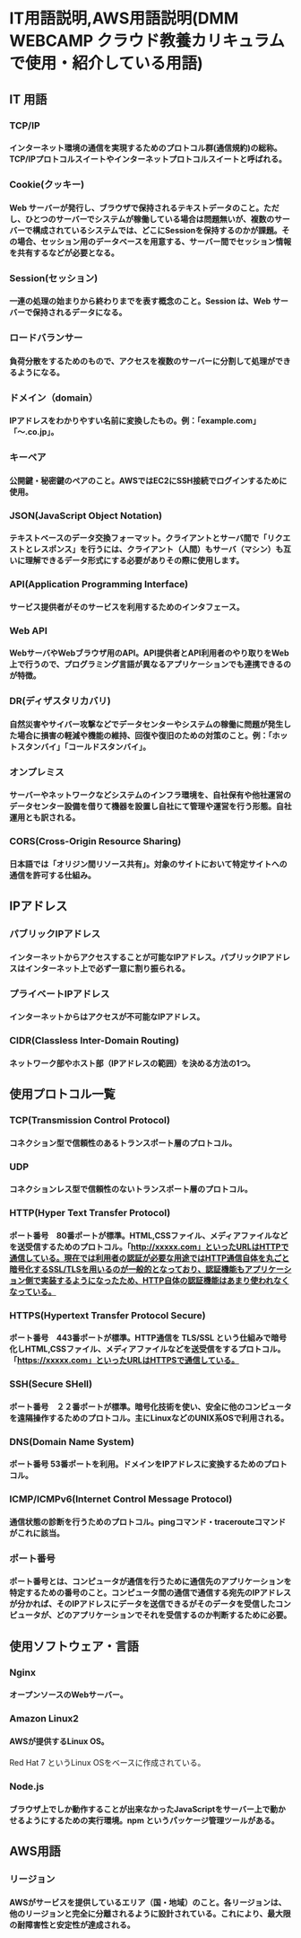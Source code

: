 # IT用語説明,AWS用語説明(DMM WEBCAMP クラウド教養カリキュラムで使用・紹介している用語)
## IT 用語
### TCP/IP
#### インターネット環境の通信を実現するためのプロトコル群(通信規約)の総称。TCP/IPプロトコルスイートやインターネットプロトコルスイートと呼ばれる。

### Cookie(クッキー)
#### Web サーバーが発行し、ブラウザで保持されるテキストデータのこと。ただし、ひとつのサーバーでシステムが稼働している場合は問題無いが、複数のサーバーで構成されているシステムでは、どこにSessionを保持するのかが課題。その場合、セッション用のデータベースを用意する、サーバー間でセッション情報を共有するなどが必要となる。

### Session(セッション)
#### 一連の処理の始まりから終わりまでを表す概念のこと。Session は、Web サーバーで保持されるデータになる。

### ロードバランサー
#### 負荷分散をするためのもので、アクセスを複数のサーバーに分割して処理ができるようになる。

### ドメイン（domain）
#### IPアドレスをわかりやすい名前に変換したもの。例：「example.com」「〜.co.jp」。

### キーペア
#### 公開鍵・秘密鍵のペアのこと。AWSではEC2にSSH接続でログインするために使用。

### JSON(JavaScript Object Notation)
#### テキストベースのデータ交換フォーマット。クライアントとサーバ間で「リクエストとレスポンス」を行うには、クライアント（人間）もサーバ（マシン）も互いに理解できるデータ形式にする必要がありその際に使用します。

### API(Application Programming Interface)
#### サービス提供者がそのサービスを利用するためのインタフェース。

### Web API	
#### WebサーバやWebブラウザ用のAPI。API提供者とAPI利用者のやり取りをWeb上で行うので、プログラミング言語が異なるアプリケーションでも連携できるのが特徴。

### DR(ディザスタリカバリ)
#### 自然災害やサイバー攻撃などでデータセンターやシステムの稼働に問題が発生した場合に損害の軽減や機能の維持、回復や復旧のための対策のこと。例：「ホットスタンバイ」「コールドスタンバイ」。

### オンプレミス
#### サーバーやネットワークなどシステムのインフラ環境を、自社保有や他社運営のデータセンター設備を借りて機器を設置し自社にて管理や運営を行う形態。自社運用とも訳される。

### CORS(Cross-Origin Resource Sharing)
#### 日本語では「オリジン間リソース共有」。対象のサイトにおいて特定サイトへの通信を許可する仕組み。


## IPアドレス
### パブリックIPアドレス
#### インターネットからアクセスすることが可能なIPアドレス。パブリックIPアドレスはインターネット上で必ず一意に割り振られる。

### プライベートIPアドレス
#### インターネットからはアクセスが不可能なIPアドレス。

### CIDR(Classless Inter-Domain Routing)
#### ネットワーク部やホスト部（IPアドレスの範囲）を決める方法の1つ。


## 使用プロトコル一覧
### TCP(Transmission Control Protocol)
#### コネクション型で信頼性のあるトランスポート層のプロトコル。

### UDP
#### コネクションレス型で信頼性のないトランスポート層のプロトコル。

### HTTP(Hyper Text Transfer Protocol)
#### ポート番号　80番ポートが標準。HTML,CSSファイル、メディアファイルなどを送受信するためのプロトコル。「http://xxxxx.com」といったURLはHTTPで通信している。現在では利用者の認証が必要な用途ではHTTP通信自体を丸ごと暗号化するSSL/TLSを用いるのが一般的となっており、認証機能もアプリケーション側で実装するようになったため、HTTP自体の認証機能はあまり使われなくなっている。

### HTTPS(Hypertext Transfer Protocol Secure)
#### ポート番号　443番ポートが標準。HTTP通信を TLS/SSL という仕組みで暗号化しHTML,CSSファイル、メディアファイルなどを送受信をするプロトコル。「https://xxxxx.com」といったURLはHTTPSで通信している。

### SSH(Secure SHell)
#### ポート番号　２２番ポートが標準。暗号化技術を使い、安全に他のコンピュータを遠隔操作するためのプロトコル。主にLinuxなどのUNIX系OSで利用される。

### DNS(Domain Name System)
#### ポート番号 53番ポートを利用。ドメインをIPアドレスに変換するためのプロトコル。

### ICMP/ICMPv6(Internet Control Message Protocol)
#### 通信状態の診断を行うためのプロトコル。pingコマンド・tracerouteコマンドがこれに該当。

### ポート番号
#### ポート番号とは、コンピュータが通信を行うために通信先のアプリケーションを特定するための番号のこと。コンピュータ間の通信で通信する宛先のIPアドレスが分かれば、そのIPアドレスにデータを送信できるがそのデータを受信したコンピュータが、どのアプリケーションでそれを受信するのか判断するために必要。


## 使用ソフトウェア・言語
### Nginx
#### オープンソースのWebサーバー。

### Amazon Linux2	
#### AWSが提供するLinux OS。
Red Hat 7 というLinux OSをベースに作成されている。

### Node.js	
#### ブラウザ上でしか動作することが出来なかったJavaScriptをサーバー上で動かせるようにするための実行環境。npm というパッケージ管理ツールがある。

## AWS用語
### リージョン
#### AWSがサービスを提供しているエリア（国・地域）のこと。各リージョンは、他のリージョンと完全に分離されるように設計されている。これにより、最大限の耐障害性と安定性が達成される。

